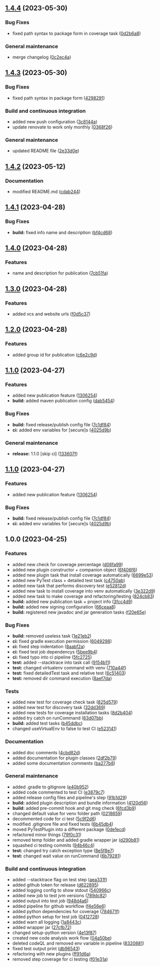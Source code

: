 ## [1.4.4](https://github.com/DiLilloDaniele/gradle-python-testing/compare/1.4.3...1.4.4) (2023-05-30)


### Bug Fixes

* fixed path syntax to package form in coverage task ([0d2b6a8](https://github.com/DiLilloDaniele/gradle-python-testing/commit/0d2b6a87581279b50287613582c6535fe7347983))


### General maintenance

* merge changelog ([0c2ec4a](https://github.com/DiLilloDaniele/gradle-python-testing/commit/0c2ec4af75ecd1cbef71a1c30655c6a9d338b162))

## [1.4.3](https://github.com/DiLilloDaniele/gradle-python-testing/compare/1.4.2...1.4.3) (2023-05-30)


### Bug Fixes

* fixed path syntax in package form ([4298291](https://github.com/DiLilloDaniele/gradle-python-testing/commit/42982917d6c094f4e092e6608fdff07acdc216e8))


### Build and continuous integration

* added new push configuration ([3c8144a](https://github.com/DiLilloDaniele/gradle-python-testing/commit/3c8144ab89e2fc85d394f55f6a8a73f2a3d72b19))
* update renovate to work only monthly ([0368f26](https://github.com/DiLilloDaniele/gradle-python-testing/commit/0368f26857e57a6a163d6d12e6e7a78bdbb26081))


### General maintenance

* updated README file ([2e33d0e](https://github.com/DiLilloDaniele/gradle-python-testing/commit/2e33d0e9e345b99d26f1747c69d20ac6faa869f8))

## [1.4.2](https://github.com/DiLilloDaniele/gradle-python-testing/compare/1.4.1...1.4.2) (2023-05-12)


### Documentation

* modified README.md ([cdab244](https://github.com/DiLilloDaniele/gradle-python-testing/commit/cdab24421ed1ec55238b4ed3048d78e73da2bda3))

## [1.4.1](https://github.com/DiLilloDaniele/gradle-python-testing/compare/1.4.0...1.4.1) (2023-04-28)


### Bug Fixes

* **build:** fixed info name and description ([bf4cd68](https://github.com/DiLilloDaniele/gradle-python-testing/commit/bf4cd68c11b348375c8c5ef1401a1d00a970d0e5))

## [1.4.0](https://github.com/DiLilloDaniele/gradle-python-testing/compare/1.3.0...1.4.0) (2023-04-28)


### Features

* name and description for publication ([7cb51fa](https://github.com/DiLilloDaniele/gradle-python-testing/commit/7cb51fad19f513ee3c32c6329af7bcfd258fd871))

## [1.3.0](https://github.com/DiLilloDaniele/gradle-python-testing/compare/1.2.0...1.3.0) (2023-04-28)


### Features

* added vcs and website urls ([f0d5c37](https://github.com/DiLilloDaniele/gradle-python-testing/commit/f0d5c37363e88871f4f3e9befdc3b6dc3c640de7))

## [1.2.0](https://github.com/DiLilloDaniele/gradle-python-testing/compare/1.1.0...1.2.0) (2023-04-28)


### Features

* added group id for publication ([c6e2c9d](https://github.com/DiLilloDaniele/gradle-python-testing/commit/c6e2c9d323acdfede2cfd44daad4ed9c621666e0))

## [1.1.0](https://github.com/DiLilloDaniele/gradle-python-testing/compare/1.0.0...1.1.0) (2023-04-27)


### Features

* added new publication feature ([1306254](https://github.com/DiLilloDaniele/gradle-python-testing/commit/130625440d425a789e8458a54f6c7fdb9124add4))
* **build:** added maven publication config ([dab5454](https://github.com/DiLilloDaniele/gradle-python-testing/commit/dab5454b0d306aa82f6bdcb261bafadff900d481))


### Bug Fixes

* **build:** fixed release/publish config file ([7c1df84](https://github.com/DiLilloDaniele/gradle-python-testing/commit/7c1df8481bcf43cc29c219195ca2822c935a6429))
* **ci:** added env variables for [secure]s ([4025d9b](https://github.com/DiLilloDaniele/gradle-python-testing/commit/4025d9b8da29c8c3a19b3d8d3cafe520b6b573cd))


### General maintenance

* **release:** 1.1.0 [skip ci] ([133607f](https://github.com/DiLilloDaniele/gradle-python-testing/commit/133607f7499fc9fc7f0ae72e5716409ca31b2f95))

## [1.1.0](https://github.com/DiLilloDaniele/gradle-python-testing/compare/1.0.0...1.1.0) (2023-04-27)


### Features

* added new publication feature ([1306254](https://github.com/DiLilloDaniele/gradle-python-testing/commit/130625440d425a789e8458a54f6c7fdb9124add4))


### Bug Fixes

* **build:** fixed release/publish config file ([7c1df84](https://github.com/DiLilloDaniele/gradle-python-testing/commit/7c1df8481bcf43cc29c219195ca2822c935a6429))
* **ci:** added env variables for [secure]s ([4025d9b](https://github.com/DiLilloDaniele/gradle-python-testing/commit/4025d9b8da29c8c3a19b3d8d3cafe520b6b573cd))

## 1.0.0 (2023-04-25)


### Features

* added new check for coverage percentage ([d06fa99](https://github.com/DiLilloDaniele/gradle-python-testing/commit/d06fa99c9d08497eb366c8a2170954cc193bff6d))
* added new plugin constructor + companion object ([6f406f6](https://github.com/DiLilloDaniele/gradle-python-testing/commit/6f406f67174dd1a4038494b9b3e698d331d4f1a5))
* added new plugin task that install coverage automatically ([6699e53](https://github.com/DiLilloDaniele/gradle-python-testing/commit/6699e5334e4fc7c2d7496636b21fe1d47dd8dea7))
* added new PyTest class + detailed test task ([c4750ab](https://github.com/DiLilloDaniele/gradle-python-testing/commit/c4750abfe6e7cd6fde1479ca9b67b1a4e00e33af))
* added new task that performs discovery test ([e52812d](https://github.com/DiLilloDaniele/gradle-python-testing/commit/e52812d2eed6aa5f9c06d77607a816499aedfa1b))
* added new task to install coverage into venv automatically ([3e322d9](https://github.com/DiLilloDaniele/gradle-python-testing/commit/3e322d9f12347ce96cc5416b7256341787c318a8))
* added new task to make coverage and refactoring/testing ([824cb83](https://github.com/DiLilloDaniele/gradle-python-testing/commit/824cb832a04a87fb238bb7e16ffb0ed97cfb4fc7))
* **build:** added new publication task + project info ([3fcc4d9](https://github.com/DiLilloDaniele/gradle-python-testing/commit/3fcc4d96102ab0b09ae0ec2a9a9ead1a3fca9ffb))
* **build:** added new signing configuration ([66ceaa8](https://github.com/DiLilloDaniele/gradle-python-testing/commit/66ceaa83eb9033ad5ed539594cf16fe6b83842b4))
* **build:** registered new javadoc and jar generation tasks ([f20e65e](https://github.com/DiLilloDaniele/gradle-python-testing/commit/f20e65e34008e4ee084b9dedee5e721da1b28d64))


### Bug Fixes

* **build:** removed useless task ([1e21eb2](https://github.com/DiLilloDaniele/gradle-python-testing/commit/1e21eb2b33778390a1da447da9ea9d09dc0f9935))
* **ci:** fixed gradle execution permission ([6049298](https://github.com/DiLilloDaniele/gradle-python-testing/commit/6049298c021d011bdc930be61e5d7540ce56f728))
* **ci:** fixed step indentation ([8aabf2a](https://github.com/DiLilloDaniele/gradle-python-testing/commit/8aabf2aefc79ff3b994476bfa8a8d373ab33d52c))
* **ci:** fixed test job dependencys ([5bee9b4](https://github.com/DiLilloDaniele/gradle-python-testing/commit/5bee9b4eb120f1abeb84b15009c7a301198e042f))
* **ci:** fixed typo into ci pipeline ([5fc2725](https://github.com/DiLilloDaniele/gradle-python-testing/commit/5fc2725aad97ea36405c27f2dc338ec2227d014f))
* **test:** added --stacktrace into task call ([9154b11](https://github.com/DiLilloDaniele/gradle-python-testing/commit/9154b115053512d22c0e6594170e2652dbc734ab))
* **test:** changed virtualenv command with venv ([710a44f](https://github.com/DiLilloDaniele/gradle-python-testing/commit/710a44f1cb085cbdc6202436f414a1f46852159a))
* **test:** fixed detailedTest task and relative test ([6c51403](https://github.com/DiLilloDaniele/gradle-python-testing/commit/6c5140326833933a15da49de99ef7c7802442360))
* **test:** removed dir command execution ([8aef7da](https://github.com/DiLilloDaniele/gradle-python-testing/commit/8aef7da3e10db9c52abc8626d47b21f37360cb9d))


### Tests

* added new test for coverage check task ([825d579](https://github.com/DiLilloDaniele/gradle-python-testing/commit/825d5798509504e3a278dfb60dddb56d4ae6dcbd))
* added new test for discovery task ([32dd369](https://github.com/DiLilloDaniele/gradle-python-testing/commit/32dd36936024b4405f649acb41c43d80a8c0331a))
* added new tests for coverage installation tasks ([8d2b404](https://github.com/DiLilloDaniele/gradle-python-testing/commit/8d2b4041057e81f30718b407a3bdfa25f4408121))
* added try catch on runCommand ([63d07bb](https://github.com/DiLilloDaniele/gradle-python-testing/commit/63d07bba64eb0dba14b3597ebe105d83ddac1fe9))
* **build:** added test tasks ([b45ddbc](https://github.com/DiLilloDaniele/gradle-python-testing/commit/b45ddbca2be75afc054bafff4ee98f790831512d))
* changed useVirtualEnv to false to test CI ([e523141](https://github.com/DiLilloDaniele/gradle-python-testing/commit/e523141bb0afa1017d0d8ef9c645d6c249e9a2de))


### Documentation

* added doc comments ([4cbd82d](https://github.com/DiLilloDaniele/gradle-python-testing/commit/4cbd82d462f9badcc23459b10b7b6849fa0572ec))
* added documentation for plugin classes ([2df2b79](https://github.com/DiLilloDaniele/gradle-python-testing/commit/2df2b79c35c58123c04c2604c5538f7cad1b6f3a))
* added some documentation comments ([ba277b8](https://github.com/DiLilloDaniele/gradle-python-testing/commit/ba277b836e4cedd5c5e95339f07ee1ff34bca3ce))


### General maintenance

* added .gradle to gitignore ([e40b952](https://github.com/DiLilloDaniele/gradle-python-testing/commit/e40b952f20b5b547604c35e01df89cfc0cfd8acb))
* added code commented to test CI ([e3879c7](https://github.com/DiLilloDaniele/gradle-python-testing/commit/e3879c72f391c773b0ac273bfc6cfd2f79e43d88))
* added release config files and pipeline's step ([91b1d29](https://github.com/DiLilloDaniele/gradle-python-testing/commit/91b1d29b7d9b735ccd0b9e4eec23cb92df3d06b7))
* **build:** added plugin description and bundle information ([4120d56](https://github.com/DiLilloDaniele/gradle-python-testing/commit/4120d564511263159a7009e55415a97fbf7372cd))
* **build:** added pre-commit hook and git msg check ([6fcd3b9](https://github.com/DiLilloDaniele/gradle-python-testing/commit/6fcd3b9ff650e2e865cb827b026c4c86ef93faf9))
* changed default value for venv folder path ([0218659](https://github.com/DiLilloDaniele/gradle-python-testing/commit/0218659af233d4e2b5270910bbb51515179afaf6))
* decommented code for ci test ([5c9f2d6](https://github.com/DiLilloDaniele/gradle-python-testing/commit/5c9f2d6767ef63534f62c05b83c22d40eff6f2a7))
* modified .gitignore file and fixed tests ([6b45db4](https://github.com/DiLilloDaniele/gradle-python-testing/commit/6b45db4d91d071b3630dfe63dee3a971a44c6d33))
* moved PyTestPlugin into a different package ([0de1ecd](https://github.com/DiLilloDaniele/gradle-python-testing/commit/0de1ecd147fe15895c6a43ac8c7ef885e1c52b12))
* refactored minor things ([79f0c31](https://github.com/DiLilloDaniele/gradle-python-testing/commit/79f0c3139da18a70a73c6e46902f7fca02f87d88))
* removed temp folder and added gradle wrapper jar ([d290b81](https://github.com/DiLilloDaniele/gradle-python-testing/commit/d290b8166bed30849e231fe5aa7a0354106cddda))
* squashed ci testing commits ([94b46c4](https://github.com/DiLilloDaniele/gradle-python-testing/commit/94b46c4809a27821cc4986322e3ef3ca966af26d))
* **test:** changed try catch exception type ([8e5f8e7](https://github.com/DiLilloDaniele/gradle-python-testing/commit/8e5f8e731968b38f7a6cbc9fa797101dfbce21d6))
* **test:** changed wait value on runCommand ([6b79281](https://github.com/DiLilloDaniele/gradle-python-testing/commit/6b79281c30a91cd097cf01bfb6ce495e28f230be))


### Build and continuous integration

* added --stacktrace flag on test step ([aea331f](https://github.com/DiLilloDaniele/gradle-python-testing/commit/aea331f405f3c586b9722ab154af1524852a1d94))
* added github token for release ([d622895](https://github.com/DiLilloDaniele/gradle-python-testing/commit/d6228954aa5947155241825899a6a090f940b035))
* added logging config to show stdout ([540966c](https://github.com/DiLilloDaniele/gradle-python-testing/commit/540966c723d7b0f1d7748a713f1c9e13231fab0c))
* added new job to test jvm versions ([789dc82](https://github.com/DiLilloDaniele/gradle-python-testing/commit/789dc826eaa32dd58239e0b5a34f8095fa4534dc))
* added output into test job ([948d4a6](https://github.com/DiLilloDaniele/gradle-python-testing/commit/948d4a601cf9b58ff8e07db5c9a6a05a0c59a4eb))
* added pipeline for github workflow ([f4e56e6](https://github.com/DiLilloDaniele/gradle-python-testing/commit/f4e56e60636e1f014e511e79de3a361ec78fcc48))
* added python dependencies for coverage ([784671f](https://github.com/DiLilloDaniele/gradle-python-testing/commit/784671ff97d0a7460ad2923f53bac9079032ff4a))
* added python setup for test job ([0412728](https://github.com/DiLilloDaniele/gradle-python-testing/commit/04127281ceb59c7fa036f9e4803f9fff092a433f))
* added warn all logging ([1a8443c](https://github.com/DiLilloDaniele/gradle-python-testing/commit/1a8443ca8f0f01226c637b80e26622bdb1490326))
* added wrapper jar ([27cfb72](https://github.com/DiLilloDaniele/gradle-python-testing/commit/27cfb720008eb92c677d63a560d72c9c0911d7ec))
* changed setup-python version ([4e13f87](https://github.com/DiLilloDaniele/gradle-python-testing/commit/4e13f87c9f8cf964ab704d0328f682973d0ed923))
* created new code analysis work flow ([04a50be](https://github.com/DiLilloDaniele/gradle-python-testing/commit/04a50be1529832493ab1cb564d2a30fd395c4176))
* deleted codeQL and removed env variable in pipeline ([8320881](https://github.com/DiLilloDaniele/gradle-python-testing/commit/8320881605b2abdd77b9452dff35aa4870364357))
* fixed test output print ([db96543](https://github.com/DiLilloDaniele/gradle-python-testing/commit/db9654348e045654db8ab55eb19ef526b83e07ef))
* refactoring with new plugins ([ff91d6a](https://github.com/DiLilloDaniele/gradle-python-testing/commit/ff91d6a647370d52870735334f5c895346b70a56))
* removed step coverage for ci testing ([f01e31a](https://github.com/DiLilloDaniele/gradle-python-testing/commit/f01e31aeb01d40cdccc027cdca3ad0cc490cef2c))
